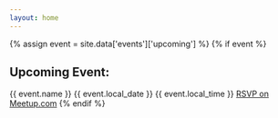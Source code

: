 ```yaml
---
layout: home
---
```

{% assign event = site.data['events']['upcoming'] %}
{% if event %}
<h2>Upcoming Event:</h2>
{{ event.name }}
{{ event.local_date }}
{{ event.local_time }}
<a href="{{ event.link }}" target="_blank">RSVP on Meetup.com</a>
{% endif %}
